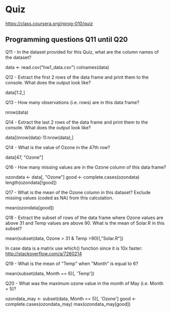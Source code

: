 # Quiz
https://class.coursera.org/rprog-010/quiz

## Programming questions Q11 until Q20

Q11 - In the dataset provided for this Quiz, what are the column names of the dataset?

data <- read.csv("hw1_data.csv")
colnames(data)

Q12 - Extract the first 2 rows of the data frame and print them to the console. What does the output look like?

data[1:2,]


Q13 - How many observations (i.e. rows) are in this data frame?

nrow(data)

Q14 - Extract the last 2 rows of the data frame and print them to the console. What does the output look like?

data[(nrow(data)-1):nrow(data),]


Q14 - What is the value of Ozone in the 47th row? 

data[47, "Ozone"]


Q16 - How many missing values are in the Ozone column of this data frame?

ozondata <- data[, "Ozone"]
good <- complete.cases(ozondata)
length(ozondata[!good])

Q17 - What is the mean of the Ozone column in this dataset? Exclude missing values (coded as NA) from this calculation.

mean(ozondata[good])

Q18 - Extract the subset of rows of the data frame where Ozone values are above 31 and Temp values are above 90. What is the mean of Solar.R in this subset?

mean(subset(data, Ozone > 31 & Temp >90)[,"Solar.R"])

In case data is a matrix use which() function since it is 10x faster: http://stackoverflow.com/a/7260214

Q19 - What is the mean of "Temp" when "Month" is equal to 6? 

mean(subset(data, Month == 6)[, 'Temp'])

Q20 - What was the maximum ozone value in the month of May (i.e. Month = 5)?

ozondata_may <- subset(data, Month == 5)[, 'Ozone']
good <- complete.cases(ozondata_may)
max(ozondata_may[good])


